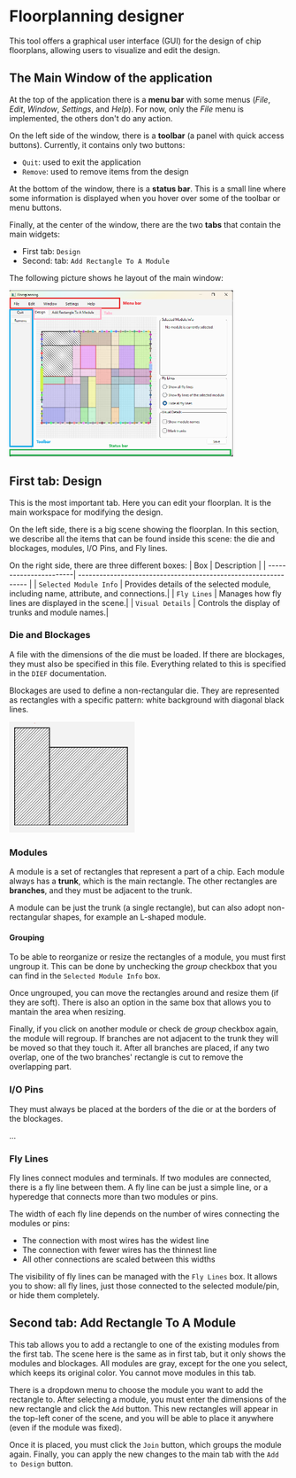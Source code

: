 # Floorplanning designer

This tool offers a graphical user interface (GUI) for the design of chip floorplans, allowing users to visualize and edit the design.

## The Main Window of the application
At the top of the application there is a **menu bar** with some menus (*File*, *Edit*, *Window*, *Settings*, and *Help*). For now, only the *File* menu is implemented, the others don't do any action.

On the left side of the window, there is a **toolbar** (a panel with quick access buttons). Currently, it contains only two buttons:

- `Quit`: used to exit the application
- `Remove`: used to remove items from the design

At the bottom of the window, there is a **status bar**. This is a small line where some information is displayed when you hover over some of the toolbar or menu buttons.

Finally, at the center of the window, there are the two **tabs** that contain the main widgets:
- First tab: `Design`
- Second: tab: `Add Rectangle To A Module`

The following picture shows he layout of the main window:

<img src="pict/layout_mainwindow.png" alt="Main window layout of the application" style="height: 300px;"/>

## First tab: Design
This is the most important tab. Here you can edit your floorplan. It is the main workspace for modifying the design.

On the left side, there is a big scene showing the floorplan. In this section, we describe all the items that can be found inside this scene: the die and blockages, modules, I/O Pins, and Fly lines.

On the right side, there are three different boxes:
| Box                    | Description                                                     |
| -----------------------| --------------------------------------------------------------- |
| `Selected Module Info` | Provides details of the selected module, including name, attribute, and connections.|
| `Fly Lines`            | Manages how fly lines are displayed in the scene.|
| `Visual Details`       | Controls the display of trunks and module names.|

### Die and Blockages
A file with the dimensions of the die must be loaded. If there are blockages, they must also be specified in this file. Everything related to this is specified in the `DIEF` documentation.

Blockages are used to define a non-rectangular die. They are represented as rectangles with a specific pattern: white background with diagonal black lines.

<img src="pict/blockages.png" alt="Example of two blockages" style="height: 200px;"/>

### Modules
A module is a set of rectangles that represent a part of a chip. Each module always has a **trunk**, which is the main rectangle. The other rectangles are **branches**, and they must be adjacent to the trunk. 

A module can be just the trunk (a single rectangle), but can also adopt non-rectangular shapes, for example an L-shaped module.

#### Grouping
To be able to reorganize or resize the rectangles of a module, you must first ungroup it. This can be done by unchecking the *group* checkbox that you can find in the `Selected Module Info` box.

Once ungrouped, you can move the rectangles around and resize them (if they are soft). There is also an option in the same box that allows you to mantain the area when resizing.

Finally, if you click on another module or check de *group* checkbox again, the module will regroup. If branches are not adjacent to the trunk they will be moved so that they touch it. After all branches are placed, if any two overlap, one of the two branches' rectangle is cut to remove the overlapping part.

### I/O Pins
They must always be placed at the borders of the die or at the borders of the blockages.

...

### Fly Lines
Fly lines connect modules and terminals.
If two modules are connected, there is a fly line between them. A fly line can be just a simple line, or a hyperedge that connects more than two modules or pins.

The width of each fly line depends on the number of wires connecting the modules or pins:
- The connection with most wires has the widest line
- The connection with fewer wires has the thinnest line
- All other connections are scaled between this widths


The visibility of fly lines can be managed with the `Fly Lines` box. It allows you to show: all fly lines, just those connected to the selected module/pin, or hide them completely.


## Second tab: Add Rectangle To A Module
This tab allows you to add a rectangle to one of the existing modules from the first tab. The scene here is the same as in first tab, but it only shows the modules and blockages. All modules are gray, except for the one you select, which keeps its original color. You cannot move modules in this tab.

There is a dropdown menu to choose the module you want to add the rectangle to. After selecting a module, you must enter the dimensions of the new rectangle and click the `Add` button. This new rectangles will appear in the top-left coner of the scene, and you will be able to place it anywhere (even if the module was fixed).

Once it is placed, you must click the `Join` button, which groups the module again. Finally, you can apply the new changes to the main tab with the `Add to Design` button.